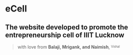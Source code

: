 # eCell
## The website developed to promote the entrepreneurship cell of IIIT Lucknow
> with love from <b>Balaji, Mrigank, and Naimish</b>, <sup><sub>Vishal</sub></sub>
